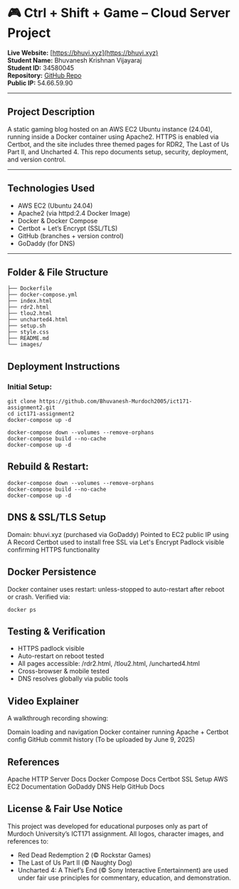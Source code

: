 # 🎮 Ctrl + Shift + Game – Cloud Server Project

**Live Website:** [https://bhuvi.xyz](https://bhuvi.xyz)  
**Student Name:** Bhuvanesh Krishnan Vijayaraj  
**Student ID:** 34580045  
**Repository:** [GitHub Repo](https://github.com/Bhuvanesh-Murdoch2005/ict171-assignment2)  
**Public IP:** 54.66.59.90

---

## Project Description

A static gaming blog hosted on an AWS EC2 Ubuntu instance (24.04), running inside a Docker container using Apache2. HTTPS is enabled via Certbot, and the site includes three themed pages for RDR2, The Last of Us Part II, and Uncharted 4. This repo documents setup, security, deployment, and version control.

---

## Technologies Used

- AWS EC2 (Ubuntu 24.04)
- Apache2 (via httpd:2.4 Docker Image)
- Docker & Docker Compose
- Certbot + Let’s Encrypt (SSL/TLS)
- GitHub (branches + version control)
- GoDaddy (for DNS)

---

## Folder & File Structure

```
├── Dockerfile
├── docker-compose.yml
├── index.html
├── rdr2.html
├── tlou2.html
├── uncharted4.html
├── setup.sh
├── style.css
├── README.md
└── images/
```

## Deployment Instructions

### Initial Setup:
```
git clone https://github.com/Bhuvanesh-Murdoch2005/ict171-assignment2.git
cd ict171-assignment2
docker-compose up -d

docker-compose down --volumes --remove-orphans
docker-compose build --no-cache
docker-compose up -d
```
## Rebuild & Restart:
```
docker-compose down --volumes --remove-orphans
docker-compose build --no-cache
docker-compose up -d
```
## DNS & SSL/TLS Setup

Domain: bhuvi.xyz (purchased via GoDaddy)
Pointed to EC2 public IP using A Record
Certbot used to install free SSL via Let's Encrypt
Padlock visible confirming HTTPS functionality

## Docker Persistence

Docker container uses restart: unless-stopped to auto-restart after reboot or crash. Verified via:
```
docker ps
```
## Testing & Verification

- HTTPS padlock visible
- Auto-restart on reboot tested
- All pages accessible: /rdr2.html, /tlou2.html, /uncharted4.html
- Cross-browser & mobile tested
- DNS resolves globally via public tools

## Video Explainer

A walkthrough recording showing:

Domain loading and navigation
Docker container running
Apache + Certbot config
GitHub commit history
(To be uploaded by June 9, 2025)

## References

Apache HTTP Server Docs
Docker Compose Docs
Certbot SSL Setup
AWS EC2 Documentation
GoDaddy DNS Help
GitHub Docs

## License & Fair Use Notice

This project was developed for educational purposes only as part of Murdoch University’s ICT171 assignment.
All logos, character images, and references to:

- Red Dead Redemption 2 (© Rockstar Games)
- The Last of Us Part II (© Naughty Dog)
- Uncharted 4: A Thief’s End (© Sony Interactive Entertainment)
are used under fair use principles for commentary, education, and demonstration.

